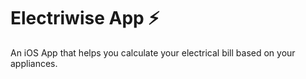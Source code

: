 # Electriwise App ⚡️

An iOS App that helps you calculate your electrical bill based on your appliances.
